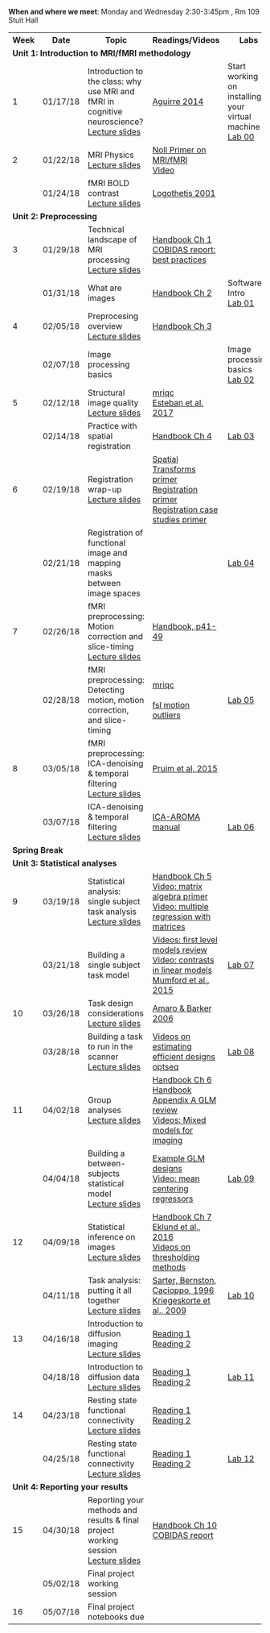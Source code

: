 **When and where we meet**: Monday and Wednesday 2:30-3:45pm , Rm 109 Stuit Hall  

<table class="wikitable" border="0">
<tr>
<th width="20">Week
</th>
<th width="100">Date
</th>
<th width="300">Topic
</th>
<th width="300">Readings/Videos
</th>
<th width="300">Labs
</th>
</th>
</tr>

<tr>
<td colspan="6"> <b>Unit 1: Introduction to MRI/fMRI methodology</b>
</td></tr>


<td> 1 </td>
<td> 01/17/18  </td>
<td> Introduction to the class: why use MRI and fMRI in cognitive neuroscience? <br /> <a rel="nofollow" class="external text" href="https://github.com/uiowa-mri-course-2018/Resources/blob/master/011718_Introduction.pdf">Lecture slides</a> </td>
<td> <a rel="nofollow" class="external text" href="https://repository.upenn.edu/cgi/viewcontent.cgi?referer=https://scholar-google-com.proxy.lib.uiowa.edu/&httpsredir=1&article=1145&context=neuroethics_pubs">Aguirre 2014</a> <br /> </td>
<td> Start working on installing your virtual machine <br /> <a rel="nofollow" class="external text" href="https://github.com/uiowa-mri-course-2018/Labs/blob/master/00-Lab/Introduction.ipynb">Lab 00</a>
</td></tr>


<td> 2 </td>
<td> 01/22/18  </td>
<td> MRI Physics <br /> <a rel="nofollow" class="external text" href="https://github.com/uiowa-mri-course-2018/Resources/blob/master/012218_NMR_Physics_Introduction.pdf">Lecture slides</a> </td>
<td> <a rel="nofollow" class="external text" href="http://nollresearch.engin.umich.edu/wp-content/uploads/sites/177/2014/10/MRI_fMRI_primer.pdf">Noll Primer on MRI/fMRI</a> <br /> <a rel="nofollow" class="external text" href="https://www.youtube.com/watch?v=Ok9ILIYzmaY">Video</a> </td>
<td>  <br />
</td></tr>

<td>   </td>
<td> 01/24/18  </td>
<td> fMRI BOLD contrast <br /> <a rel="nofollow" class="external text" href="https://github.com/uiowa-mri-course-2018/Resources/blob/master/012418_fMRIBOLD_imaging.pdf">Lecture slides</a> </td>
<td> <a rel="nofollow" class="external text" href="https://www-nature-com.proxy.lib.uiowa.edu/articles/35084005">Logothetis 2001</a> <br />  </td>
<td>  <br />
</td></tr>


<tr>
<td colspan="6"> <b>Unit 2: Preprocessing </b>
</td></tr>

<td> 3  </td>
<td> 01/29/18  </td>
<td> Technical landscape of MRI processing <br /> <a rel="nofollow" class="external text" href="https://github.com/uiowa-mri-course-2018/Resources/blob/master/012918_TechnicalLandscape.pdf">Lecture slides</a> </td>
<td> <a rel="nofollow" class="external text" href="https://ebookcentral-proquest-com.proxy.lib.uiowa.edu/lib/uiowa/detail.action?docID=774957">Handbook Ch 1</a> <br /> <a rel="nofollow" class="external text" href="http://www.humanbrainmapping.org/files/2016/COBIDASreport.pdf"> COBIDAS report: best practices </a> <br /> </td>
<td>
</td></tr>

<td>   </td>
<td> 01/31/18  </td>
<td> What are images  </td> <td> <a rel="nofollow" class="external text" href="https://ebookcentral-proquest-com.proxy.lib.uiowa.edu/lib/uiowa/detail.action?docID=774957">Handbook Ch 2</a> <br />  </td>
<td> Software Intro <br /> <a rel="nofollow" class="external text" href="https://github.com/uiowa-mri-course-2018/Labs/blob/master/01-Lab/SoftwareIntro.ipynb">Lab 01</a>
</td></tr>



<td> 4  </td>
<td> 02/05/18  </td>
<td> Preprocesing overview <br /> <a rel="nofollow" class="external text" href="https://github.com/uiowa-mri-course-2018/Resources/blob/master/020518_PreprocessingOverview.pdf">Lecture slides</a> </td>
<td> <a rel="nofollow" class="external text" href="https://ebookcentral-proquest-com.proxy.lib.uiowa.edu/lib/uiowa/detail.action?docID=774957">Handbook Ch 3</a> <br /> </td>
<td>  <br />
</td></tr>


<td>   </td>
<td> 02/07/18  </td>
<td> Image processing basics <br />     </td>
<td>   </td>
<td> Image processing basics <br /> <a rel="nofollow" class="external text" href="https://github.com/uiowa-mri-course-2018/Labs/blob/master/02-Lab/ImageProcessingBasics.ipynb">Lab 02</a>
</td></tr>



<td> 5  </td>
<td> 02/12/18  </td>
<td> Structural image quality <br /> <a rel="nofollow" class="external text" href="https://github.com/uiowa-mri-course-2018/Resources/blob/master/021218_StructuralQC_and_Normalization.pdf">Lecture slides</a> </td>
<td> <a rel="nofollow" class="external text" href="http://mriqc.readthedocs.io/en/latest/iqms/t1w.html">mriqc</a> <br /> <a rel="nofollow" class="external text" href="http://journals.plos.org/plosone/article?id=10.1371/journal.pone.0184661"> Esteban et al. 2017 </a>  <br />
<td> </td></tr>

<td>  </td>
<td> 02/14/18  </td>
<td> Practice with spatial registration <br />  </td>
<td> <a rel="nofollow" class="external text" href="https://ebookcentral-proquest-com.proxy.lib.uiowa.edu/lib/uiowa/detail.action?docID=774957"> Handbook Ch 4 </a> <br /></td> <td> <a rel="nofollow" class="external text" href="https://github.com/uiowa-mri-course-2018/Labs/blob/master/03-Lab/SpatialImageProcessing.ipynb">Lab 03</a>
</td></tr>



<td> 6  </td>
<td> 02/19/18  </td>
<td> Registration wrap-up <br /> <a rel="nofollow" class="external text" href="https://github.com/uiowa-mri-course-2018/Resources/blob/master/021918_SpatialRegistration.pdf">Lecture slides</a> </td>
<td> <a rel="nofollow" class="external text" href="http://www.fmrib.ox.ac.uk/primers/intro_primer/ExBox16/IntroBox16.html">Spatial Transforms primer </a> <br /> <a rel="nofollow" class="external text" href="http://www.fmrib.ox.ac.uk/primers/intro_primer/ExBox17/IntroBox17.html">Registration primer </a> <br /> <a rel="nofollow" class="external text" href="http://www.fmrib.ox.ac.uk/primers/intro_primer/ExBox18/IntroBox18.html">Registration case studies primer </a> <br /></td><td>  <br />
</td></tr>

<td>  </td>
<td> 02/21/18  </td>
<td> Registration of functional image and mapping masks between image spaces <br />  </td>
<td>  <br /> </td>
<td> <a rel="nofollow" class="external text" href="https://github.com/uiowa-mri-course-2018/Labs/blob/master/04-Lab/FunctionalSpatialImageProcessing.ipynb">Lab 04</a>
</td></tr>




<td> 7  </td>
<td> 02/26/18  </td>
<td> fMRI preprocessing: Motion correction and slice-timing <br /> <a rel="nofollow" class="external text" href="https://github.com/uiowa-mri-course-2018/Resources/blob/master/022618_Preprocessing_SliceTiming%2BMotion.pdf">Lecture slides</a> </td>
<td> <a rel="nofollow" class="external text" href="https://ebookcentral-proquest-com.proxy.lib.uiowa.edu/lib/uiowa/detail.action?docID=774957">Handbook, p41-49</a> <br /> </td>
<td>  <br />
</td></tr>

<td>  </td>
<td> 02/28/18  </td>
<td> fMRI preprocessing: Detecting motion, motion correction, and slice-timing <br /> </td>
<td> <a rel="nofollow" class="external text" href="http://mriqc.readthedocs.io/en/latest/iqms/bold.html">mriqc</a> <br /> </br> <a rel="nofollow" class="external text" href="https://fsl.fmrib.ox.ac.uk/fsl/fslwiki/FSLMotionOutliers">fsl motion outliers</a> </td>
<td> <a rel="nofollow" class="external text" href="https://github.com/uiowa-mri-course-2018/Labs/blob/master/05-Lab/motion_correction_and_slice_timing.ipynb">Lab 05</a>
</td></tr>



<td> 8  </td>
<td> 03/05/18  </td>
<td> fMRI preprocessing: ICA-denoising & temporal filtering <br /> <a rel="nofollow" class="external text" href="https://github.com/uiowa-mri-course-2018/Resources/blob/master/030518_filtering_and_ICA_denoising.pdf">Lecture slides</a> </td>
<td> <a rel="nofollow" class="external text" href="https://www-ncbi-nlm-nih-gov.proxy.lib.uiowa.edu/pubmed/25770991">Pruim et al, 2015</a> <br /> </td>
<td>  <br />
</td></tr>

<td>  </td>
<td> 03/07/18  </td>
<td> ICA-denoising & temporal filtering  <br /> <a rel="nofollow" class="external text" href="link">Lecture slides</a> </td>
<td> <a rel="nofollow" class="external text" href="https://github.com/maartenmennes/ICA-AROMA/blob/master/Manual.pdf">ICA-AROMA manual</a> <br /> </td>
<td>   <br /> <a rel="nofollow" class="external text" href="https://github.com/uiowa-mri-course-2018/Labs/blob/master/06-Lab/filtering_and_denoising.ipynb">Lab 06</a>
</td></tr>


<tr>
<td colspan="6"> <b>Spring Break</b>
</td></tr>

<tr>
<td colspan="6"> <b>Unit 3: Statistical analyses </b>
</td></tr>

<td> 9  </td>
<td> 03/19/18  </td>
<td> Statistical analysis: single subject task analysis <br /> <a rel="nofollow" class="external text" href="https://github.com/uiowa-mri-course-2018/Resources/blob/master/031918_Single_subject_analysis.pdf">Lecture slides</a> </td>
<td> <a rel="nofollow" class="external text" href="https://ebookcentral-proquest-com.proxy.lib.uiowa.edu/lib/uiowa/detail.action?docID=774957">Handbook Ch 5</a> <br /> <a rel="nofollow" class="external text" href="https://youtu.be/fkZj8QoYjq8">Video: matrix algebra primer</a> <br /> <a rel="nofollow" class="external text" href="https://youtu.be/qdOG7YMolmA">Video: multiple regression with matrices</a> <br />  </td>
<td>  <br />
</td></tr>

<td>  </td>
<td> 03/21/18  </td>
<td> Building a single subject task model  <br /> </td>
<td> <a rel="nofollow" class="external text" href="https://www.youtube.com/watch?v=5JNX34gYG7Q&list=PLB2iAtgpI4YFA39EWrvo44rPABcAm7VpY">Videos: first level models review</a> <br /> <a rel="nofollow" class="external text" href="https://youtu.be/yLgPpmXVVbs">Video: contrasts in linear models</a> <br /> <a rel="nofollow" class="external text" href="http://journals.plos.org/plosone/article?id=10.1371/journal.pone.0126255">Mumford et al., 2015</a> </td>
<td>  <a rel="nofollow" class="external text" href="https://github.com/uiowa-mri-course-2018/Labs/blob/master/07-Lab/BuildingFirstLevelTaskModels.ipynb">Lab 07</a>
</td></tr>



<td> 10  </td>
<td> 03/26/18  </td>
<td> Task design considerations  <br /> <a rel="nofollow" class="external text" href="https://github.com/uiowa-mri-course-2018/Resources/blob/master/032618_TaskDesignConsiderations.pdf">Lecture slides</a> </td>
<td> <a rel="nofollow" class="external text" href="https://scholar.google.com/scholar?hl=en&as_sdt=0%2C16&q=Study+design+in+fMRI%3A+basic+principles&btnG=">Amaro & Barker 2006</a> <br /> </td>
<td>  <br />
</td></tr>

<td>  </td>
<td> 03/28/18  </td>
<td> Building a task to run in the scanner  <br /> <a rel="nofollow" class="external text" href="link">Lecture slides</a> </td>
<td> <a rel="nofollow" class="external text" href="https://www.youtube.com/watch?v=FD4ztsoYvSY&list=PLB2iAtgpI4YEnBdb_jDGmMcdGoIBwhCCY">Videos on estimating efficient designs</a></br><a rel="nofollow" class="external text" href="http://surfer.nmr.mgh.harvard.edu/optseq/">optseq</a> </td>
<td> <a rel="nofollow" class="external text" href="Link">Lab 08</a>
</td></tr>




<td> 11  </td>
<td> 04/02/18  </td>
<td> Group analyses  <br /> <a rel="nofollow" class="external text" href="link">Lecture slides</a> </td>
<td> <a rel="nofollow" class="external text" href="https://ebookcentral-proquest-com.proxy.lib.uiowa.edu/lib/uiowa/detail.action?docID=774957">Handbook Ch 6</a> <br /> <a rel="nofollow" class="external text" href="https://ebookcentral-proquest-com.proxy.lib.uiowa.edu/lib/uiowa/detail.action?docID=774957">Handbook Appendix A GLM review</a> <br /> <a rel="nofollow" class="external text" href="https://www.youtube.com/playlist?list=PLB2iAtgpI4YFbAR9D4ZmWohRFXB3w5DWK">Videos: Mixed models for imaging</a></td>
<td>  <br />
</td></tr>

<td>  </td>
<td> 04/04/18  </td>
<td> Building a between-subjects statistical model <br /> <a rel="nofollow" class="external text" href="link">Lecture slides</a> </td>
<td> <a rel="nofollow" class="external text" href="https://fsl.fmrib.ox.ac.uk/fsl/fslwiki/GLM">Example GLM designs</a> <br /> <a rel="nofollow" class="external text" href="https://youtu.be/K4S576j90N8">Video: mean centering regressors</a>  </td>
<td>  <a rel="nofollow" class="external text" href="Link">Lab 09</a>
</td></tr>



<td> 12  </td>
<td> 04/09/18  </td>
<td> Statistical inference on images  <br /> <a rel="nofollow" class="external text" href="link">Lecture slides</a> </td>
<td> <a rel="nofollow" class="external text" href="https://ebookcentral-proquest-com.proxy.lib.uiowa.edu/lib/uiowa/detail.action?docID=774957">Handbook Ch 7</a> <br /> <a rel="nofollow" class="external text" href="http://www.pnas.org/content/113/28/7900.short">Eklund et al., 2016</a> <br /> <a rel="nofollow" class="external text" href="https://www.youtube.com/playlist?list=PLB2iAtgpI4YGqeN4wJpwuo8yIWMfKaBD2">Videos on thresholding methods</a> </td>
<td>  <br />
</td></tr>

<td>  </td>
<td> 04/11/18  </td>
<td> Task analysis: putting it all together  <br /> <a rel="nofollow" class="external text" href="link">Lecture slides</a> </td>
<td> <a rel="nofollow" class="external text" href="https://www.ncbi.nlm.nih.gov/pubmed/?term=Brain+Imaging+and+Cognitive+Neuroscience+toward+strong+inference">Sarter, Bernston, Cacioppo, 1996</a> <br /> <a rel="nofollow" class="external text" href="https://www.ncbi.nlm.nih.gov/pubmed/?term=double-dipping+fMRI">Kriegeskorte et al., 2009</a> </td>
<td> <a rel="nofollow" class="external text" href="Link">Lab 10</a>
</td></tr>



<td> 13  </td>
<td> 04/16/18  </td>
<td> Introduction to diffusion imaging  <br /> <a rel="nofollow" class="external text" href="link">Lecture slides</a> </td>
<td> <a rel="nofollow" class="external text" href="link">Reading 1</a> <br /> <a rel="nofollow" class="external text" href="link">Reading 2</a> </td>
<td>  <br />
</td></tr>

<td>  </td>
<td> 04/18/18  </td>
<td> Introduction to diffusion data <br /> <a rel="nofollow" class="external text" href="link">Lecture slides</a> </td>
<td> <a rel="nofollow" class="external text" href="link">Reading 1</a> <br /> <a rel="nofollow" class="external text" href="link">Reading 2</a> </td>
<td> <a rel="nofollow" class="external text" href="Link">Lab 11</a>
</td></tr>




<td> 14  </td>
<td> 04/23/18  </td>
<td> Resting state functional connectivity  <br /> <a rel="nofollow" class="external text" href="link">Lecture slides</a> </td>
<td> <a rel="nofollow" class="external text" href="link">Reading 1</a> <br /> <a rel="nofollow" class="external text" href="link">Reading 2</a> </td>
<td>  <br />
</td></tr>

<td>  </td>
<td> 04/25/18  </td>
<td> Resting state functional connectivity  <br /> <a rel="nofollow" class="external text" href="link">Lecture slides</a> </td>
<td> <a rel="nofollow" class="external text" href="link">Reading 1</a> <br /> <a rel="nofollow" class="external text" href="link">Reading 2</a> </td>
<td>  <a rel="nofollow" class="external text" href="Link">Lab 12</a>
</td></tr>

<tr>
<td colspan="6"> <b>Unit 4: Reporting your results </b>
</td></tr>

<td> 15  </td>
<td> 04/30/18  </td>
<td> Reporting your methods and results & final project working session  <br /> <a rel="nofollow" class="external text" href="link">Lecture slides</a> </td>
<td> <a rel="nofollow" class="external text" href="https://ebookcentral-proquest-com.proxy.lib.uiowa.edu/lib/uiowa/detail.action?docID=774957">Handbook Ch 10</a> <br /> <a rel="nofollow" class="external text" href="http://www.humanbrainmapping.org/files/2016/COBIDASreport.pdf">COBIDAS report</a> </td>
<td>  <br />
</td></tr>

<td>  </td>
<td> 05/02/18  </td>
<td> Final project working session  <br /> </td>
<td>  </td>
<td>    <br />
</td></tr>




<td> 16  </td>
<td> 05/07/18  </td>
<td> Final project notebooks due   <br /> </td>
<td> </td>
<td>  <br />
</td></tr>
